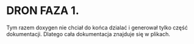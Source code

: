 # DRON FAZA 1.


Tym razem doxygen nie chciał do końca dzialać i generował tylko część dokumentacji. Dlatego cała dokumentacja znajduje się w plikach.

